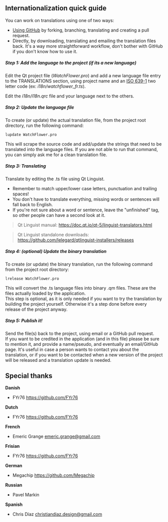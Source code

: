 Internationalization quick guide
--------------------------------

You can work on translations using one of two ways:
- [Using GitHub](https://github.com/firstcontributions/first-contributions/blob/master/README.md) by forking, branching, translating and creating a pull request.
- Directly, by downloading, translating and emailing the translation files back. It's a way more straightforward workflow, don't bother with GitHub if you don't know how to use it.

##### Step 1: Add the language to the project (if its a new language)

Edit the Qt project file (_WatchFlower.pro_) and add a new language file entry to the TRANSLATIONS section, using project name and an [ISO 639-1](https://en.wikipedia.org/wiki/List_of_ISO_639-1_codes) two letter code (ex: _i18n/watchflower_fr.ts_).

Edit the _i18n/i18n.qrc_ file and your language next to the others.

##### Step 2: Update the language file

To create (or update) the actual translation file, from the project root directory, run the following command:

```
lupdate WatchFlower.pro
```

This will scrape the source code and add/update the strings that need to be translated into the language files.
If you are not able to run that command, you can simply ask me for a clean translation file.

##### Step 3: Translating

Translate by editing the .ts file using Qt Linguist.

- Remember to match upper/lower case letters, punctuation and trailing spaces!
- You don't have to translate everything, missing words or sentences will fall back to English.
- If you're not sure about a word or sentence, leave the "unfinished" tag, so other people can have a second look at it.

> Qt Linguist manual: https://doc.qt.io/qt-5/linguist-translators.html

> Qt Linguist standalone downloads: https://github.com/lelegard/qtlinguist-installers/releases

##### Step 4: (optional) Update the binary translation

To create (or update) the binary translation, run the following command  from the project root directory:

```
lrelease WatchFlower.pro
```

This will convert the .ts language files into binary .qm files. These are the files actually loaded by the application.  
This step is optional, as it is only needed if you want to try the translation by building the project yourself. Otherwise it's a step done before every release of the project anyway.

##### Step 5: Publish it!

Send the file(s) back to the project, using email or a GitHub pull request.  
If you want to be credited in the application (and in this file) please be sure to mention it, and provide a name/pseudo, and eventually an email/GitHub page.
It's useful in case a person wants to contact you about the translation, or if you want to be contacted when a new version of the project will be released and a translation update is needed.


Special thanks
--------------

**Danish**
- FYr76 https://github.com/FYr76

**Dutch**
- FYr76 https://github.com/FYr76

**French**
- Emeric Grange <emeric.grange@gmail.com>

**Frisian**
- FYr76 https://github.com/FYr76

**German**
- Megachip https://github.com/Megachip

**Russian**
- Pavel Markin

**Spanish**
- Chris Díaz <christiandiaz.design@gmail.com>
